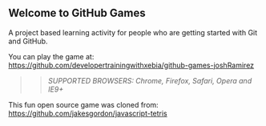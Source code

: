 ## Welcome to GitHub Games

A project based learning activity for people who are getting started with Git and GitHub.

You can play the game at: https://github.com/developertrainingwithxebia/github-games-joshRamirez

>> _*SUPPORTED BROWSERS*: Chrome, Firefox, Safari, Opera and IE9+_

This fun open source game was cloned from: https://github.com/jakesgordon/javascript-tetris
